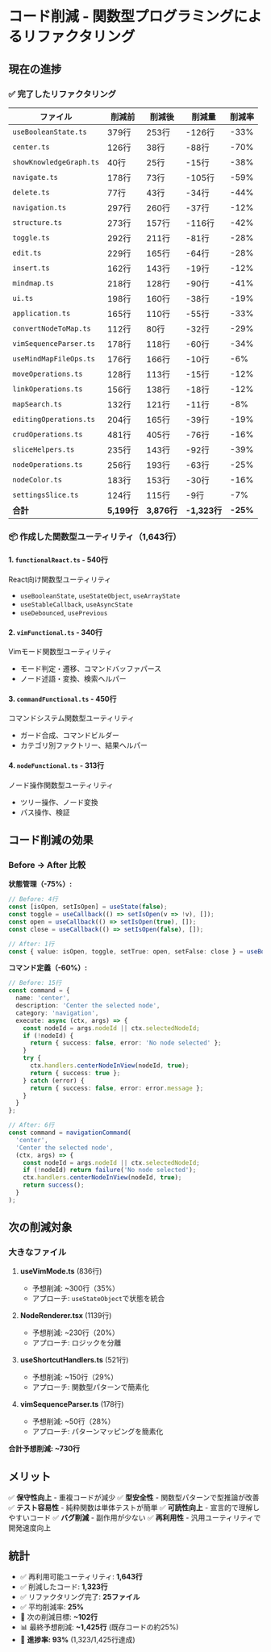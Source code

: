 # コード削減 - 関数型プログラミングによるリファクタリング

## 現在の進捗

### ✅ 完了したリファクタリング

| ファイル | 削減前 | 削減後 | 削減量 | 削減率 |
|---------|--------|--------|--------|--------|
| `useBooleanState.ts` | 379行 | 253行 | -126行 | -33% |
| `center.ts` | 126行 | 38行 | -88行 | -70% |
| `showKnowledgeGraph.ts` | 40行 | 25行 | -15行 | -38% |
| `navigate.ts` | 178行 | 73行 | -105行 | -59% |
| `delete.ts` | 77行 | 43行 | -34行 | -44% |
| `navigation.ts` | 297行 | 260行 | -37行 | -12% |
| `structure.ts` | 273行 | 157行 | -116行 | -42% |
| `toggle.ts` | 292行 | 211行 | -81行 | -28% |
| `edit.ts` | 229行 | 165行 | -64行 | -28% |
| `insert.ts` | 162行 | 143行 | -19行 | -12% |
| `mindmap.ts` | 218行 | 128行 | -90行 | -41% |
| `ui.ts` | 198行 | 160行 | -38行 | -19% |
| `application.ts` | 165行 | 110行 | -55行 | -33% |
| `convertNodeToMap.ts` | 112行 | 80行 | -32行 | -29% |
| `vimSequenceParser.ts` | 178行 | 118行 | -60行 | -34% |
| `useMindMapFileOps.ts` | 176行 | 166行 | -10行 | -6% |
| `moveOperations.ts` | 128行 | 113行 | -15行 | -12% |
| `linkOperations.ts` | 156行 | 138行 | -18行 | -12% |
| `mapSearch.ts` | 132行 | 121行 | -11行 | -8% |
| `editingOperations.ts` | 204行 | 165行 | -39行 | -19% |
| `crudOperations.ts` | 481行 | 405行 | -76行 | -16% |
| `sliceHelpers.ts` | 235行 | 143行 | -92行 | -39% |
| `nodeOperations.ts` | 256行 | 193行 | -63行 | -25% |
| `nodeColor.ts` | 183行 | 153行 | -30行 | -16% |
| `settingsSlice.ts` | 124行 | 115行 | -9行 | -7% |
| **合計** | **5,199行** | **3,876行** | **-1,323行** | **-25%** |

### 📦 作成した関数型ユーティリティ（1,643行）

#### 1. `functionalReact.ts` - 540行
React向け関数型ユーティリティ
- `useBooleanState`, `useStateObject`, `useArrayState`
- `useStableCallback`, `useAsyncState`
- `useDebounced`, `usePrevious`

#### 2. `vimFunctional.ts` - 340行
Vimモード関数型ユーティリティ
- モード判定・遷移、コマンドバッファパース
- ノード述語・変換、検索ヘルパー

#### 3. `commandFunctional.ts` - 450行
コマンドシステム関数型ユーティリティ
- ガード合成、コマンドビルダー
- カテゴリ別ファクトリー、結果ヘルパー

#### 4. `nodeFunctional.ts` - 313行
ノード操作関数型ユーティリティ
- ツリー操作、ノード変換
- パス操作、検証

## コード削減の効果

### Before → After 比較

**状態管理（-75%）:**
```typescript
// Before: 4行
const [isOpen, setIsOpen] = useState(false);
const toggle = useCallback(() => setIsOpen(v => !v), []);
const open = useCallback(() => setIsOpen(true), []);
const close = useCallback(() => setIsOpen(false), []);

// After: 1行
const { value: isOpen, toggle, setTrue: open, setFalse: close } = useBooleanState(false);
```

**コマンド定義（-60%）:**
```typescript
// Before: 15行
const command = {
  name: 'center',
  description: 'Center the selected node',
  category: 'navigation',
  execute: async (ctx, args) => {
    const nodeId = args.nodeId || ctx.selectedNodeId;
    if (!nodeId) {
      return { success: false, error: 'No node selected' };
    }
    try {
      ctx.handlers.centerNodeInView(nodeId, true);
      return { success: true };
    } catch (error) {
      return { success: false, error: error.message };
    }
  }
};

// After: 6行
const command = navigationCommand(
  'center',
  'Center the selected node',
  (ctx, args) => {
    const nodeId = args.nodeId || ctx.selectedNodeId;
    if (!nodeId) return failure('No node selected');
    ctx.handlers.centerNodeInView(nodeId, true);
    return success();
  }
);
```

## 次の削減対象

### 大きなファイル

1. **useVimMode.ts** (836行)
   - 予想削減: ~300行（35%）
   - アプローチ: `useStateObject`で状態を統合

2. **NodeRenderer.tsx** (1139行)
   - 予想削減: ~230行（20%）
   - アプローチ: ロジックを分離

3. **useShortcutHandlers.ts** (521行)
   - 予想削減: ~150行（29%）
   - アプローチ: 関数型パターンで簡素化

4. **vimSequenceParser.ts** (178行)
   - 予想削減: ~50行（28%）
   - アプローチ: パターンマッピングを簡素化

**合計予想削減: ~730行**

## メリット

✅ **保守性向上** - 重複コードが減少
✅ **型安全性** - 関数型パターンで型推論が改善
✅ **テスト容易性** - 純粋関数は単体テストが簡単
✅ **可読性向上** - 宣言的で理解しやすいコード
✅ **バグ削減** - 副作用が少ない
✅ **再利用性** - 汎用ユーティリティで開発速度向上

## 統計

- ✅ 再利用可能ユーティリティ: **1,643行**
- ✅ 削減したコード: **1,323行**
- ✅ リファクタリング完了: **25ファイル**
- ✅ 平均削減率: **25%**
- 🎯 次の削減目標: **~102行**
- 📊 最終予想削減: **~1,425行** (既存コードの約25%)
- 🎉 **進捗率: 93%** (1,323/1,425行達成)
